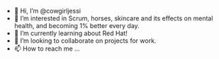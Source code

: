 - 👋 Hi, I’m @cowgirljessi
- 👀 I’m interested in Scrum, horses, skincare and its effects on mental health, and becoming 1% better every day.
- 🌱 I’m currently learning about Red Hat!
- 💞️ I’m looking to collaborate on projects for work.
- 📫 How to reach me ...

<!---
cowgirljessi/cowgirljessi is a ✨ special ✨ repository because its `README.md` (this file) appears on your GitHub profile.
You can click the Preview link to take a look at your changes.
--->
